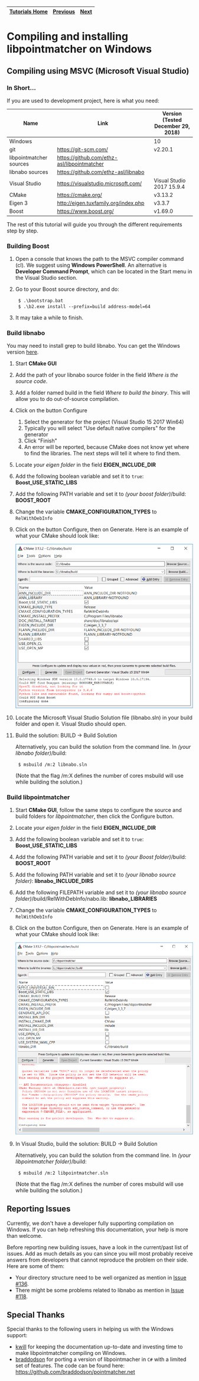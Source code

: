 | [Tutorials Home](index.md) | [Previous](CompilationMac.md) | [Next](Introduction.md) |
| :--- | :---: | ---: |

# Compiling and installing libpointmatcher on Windows

## Compiling using MSVC (Microsoft Visual Studio)

### In Short...

If you are used to development project, here is what you need:


| Name   | Link | Version <br> (Tested December 29, 2018)|
| ------ | ---- | ------------- |
| Windows |  | 10 |
|  git | <https://git-scm.com/> | v2.20.1 |
|  libpointmatcher sources | <https://github.com/ethz-asl/libpointmatcher> |  |
| libnabo sources | <https://github.com/ethz-asl/libnabo> |  |
| Visual Studio |  <https://visualstudio.microsoft.com/>  | Visual Studio 2017 15.9.4 |
| CMake | <https://cmake.org/> | v3.13.2 |
| Eigen 3 | <http://eigen.tuxfamily.org/index.php> | v3.3.7 |
| Boost | <https://www.boost.org/> | v1.69.0 |

The rest of this tutorial will guide you through the different requirements step by step.

### Building Boost
1. Open a console that knows the path to the MSVC compiler command (cl). We suggest using **Windows PowerShell**. An alternative is **Developer Command Prompt**, which can be located in the Start menu in the Visual Studio section.
1. Go to your Boost source directory, and do:

        $ .\bootstrap.bat
        $ .\b2.exe install --prefix=build address-model=64

1. It may take a while to finish.


### Build libnabo
You may need to install grep to build libnabo. You can get the Windows version [here](http://gnuwin32.sourceforge.net/packages/grep.htm).

1. Start **CMake GUI**

1. Add the path of your libnabo source folder in the field _Where is the source code_.
1. Add a folder named build in the field _Where to build the binary_. This will allow you to do out-of-source compilation.
1. Click on the button Configure
    1. Select the generator for the project (Visual Studio 15 2017 Win64)
    1. Typically you will select "Use default native compilers" for the generator
    1. Click "Finish"
    1. An error will be reported, because CMake does not know yet where to find the libraries. The next steps will tell it where to find them.

1. Locate _your eigen folder_ in the field **EIGEN_INCLUDE_DIR**

1. Add the following boolean variable and set it to `true`: **Boost_USE_STATIC_LIBS**

1. Add the following PATH variable and set it to _(your boost folder)_/build: **BOOST_ROOT**

1. Change the variable **CMAKE_CONFIGURATION_TYPES** to `RelWithDebInfo`

1. Click on the button Configure, then on Generate. Here is an example of what your CMake should look like:

	![alt text](images/win_cmake_libnabo.png "CMake libnabo")


1. Locate the Microsoft Visual Studio Solution file (libnabo.sln) in your build folder and open it. Visual Studio should open.

1. Build the solution: BUILD -> Build Solution

    Alternatively, you can build the solution from the command line. In _(your libnabo folder)_/build:

        $ msbuild /m:2 libnabo.sln

    (Note that the flag /m:X defines the number of cores msbuild will use while building the solution.)


### Build libpointmatcher
1. Start **CMake GUI**, follow the same steps to configure the source and build folders for _libpointmatcher_, then click the Configure button.

1. Locate _your eigen folder_ in the field **EIGEN_INCLUDE_DIR**

1. Add the following boolean variable and set it to `true`: **Boost_USE_STATIC_LIBS**

1. Add the following PATH variable and set it to _(your Boost folder)_/build: **BOOST_ROOT**

1. Add the following PATH variable and set it to _(your libnabo source folder)_: **libnabo_INCLUDE_DIRS**

1. Add the following FILEPATH variable and set it to _(your libnabo source folder)_/build/RelWithDebInfo/nabo.lib: **libnabo_LIBRARIES**

1. Change the variable **CMAKE_CONFIGURATION_TYPES** to `RelWithDebInfo`

1. Click on the button Configure, then on Generate. Here is an example of what your CMake should look like:

	![alt text](images/win_cmake_libpointmatcher.png "CMake libpointmatcher")

1. In Visual Studio, build the solution: BUILD -> Build Solution

    Alternatively, you can build the solution from the command line. In _(your libpointmatcher folder)_/build:


        $ msbuild /m:2 libpointmatcher.sln

    (Note that the flag /m:X defines the number of cores msbuild will use while building the solution.)


## Reporting Issues

Currently, we don't have a developer fully supporting compilation on Windows. If you can help refreshing this documentation, your help is more than welcome.

Before reporting new building issues, have a look in the current/past list of issues. Add as much details as you can since you will most probably receive answers from developers that cannot reproduce the problem on their side. Here are some of them:

- Your directory structure need to be well organized as mention in [Issue #136](https://github.com/ethz-asl/libpointmatcher/issues/136).
- There might be some problems related to libnabo as mention in [Issue #118](https://github.com/ethz-asl/libpointmatcher/issues/118).

## Special Thanks

Special thanks to the following users in helping us with the Windows support:

- [kwill](https://github.com/kwill) for keeping the documentation up-to-date and investing time to make libpointmatcher compiling on Windows.
- [braddodson](https://github.com/braddodson) for porting a version of libpointmacher in `C#` with a limited set of features. The code can be found here: https://github.com/braddodson/pointmatcher.net


